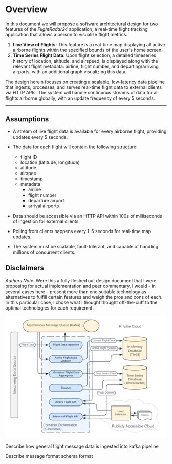 # **Overview**

In this document we will propose a software architectural design for two features of the *FlightRadar24* application, a real-time flight tracking application that allows a person to visualize flight metrics. 

1. **Live View of Flights**: This feature is a real-time map displaying all active airborne flights within the specified bounds of the user's home screen.
2. **Time Series Flight Data**: Upon flight selection, a detailed timeseries history of location, altitude, and airspeed, is displayed along with the relevant flight metadata: airline, flight number, and departing/arriving airports, with an additional graph visualizing this data.

The design herein focuses on creating a scalable, low-latency data pipeline that ingests, processes, and serves real-time flight data to external clients via HTTP APIs. The system will handle continuous streams of data for all flights airborne globally, with an update frequency of every 5 seconds.

---

## **Assumptions**

- A stream of live flight data is available for every airborne flight, providing updates every 5 seconds.
- The data for each flight will contain the following structure:
   - flight ID 
   - location (latitude, longitude)
   - altitude
   - airspee 
   - timestamp 
   - metadata 
      - airline
      - flight number
      - departure airport
      - arrival airports
      
- Data should be accessible via an HTTP API within 100s of milliseconds of ingestion for external clients.
- Polling from clients happens every 1–5 seconds for real-time map updates.
- The system must be scalable, fault-tolerant, and capable of handling millions of concurrent clients.

## **Disclaimers**

*Authors Note*: Were this a fully fleshed out design document that I were proposing for actual implementation and peer commentary, I would - in several cases here - present more than one suitable technology as alternatives to fulfill certain features and weigh the pros and cons of each. In this particular case, I chose what I thought thought off-the-cuff to the optimal technologies for each requiremnt. 

![Architectural Overview](./images/architectural-overview.png)


Describe how general flight message data is ingested into kafka pipeline

Describe message format schema format 